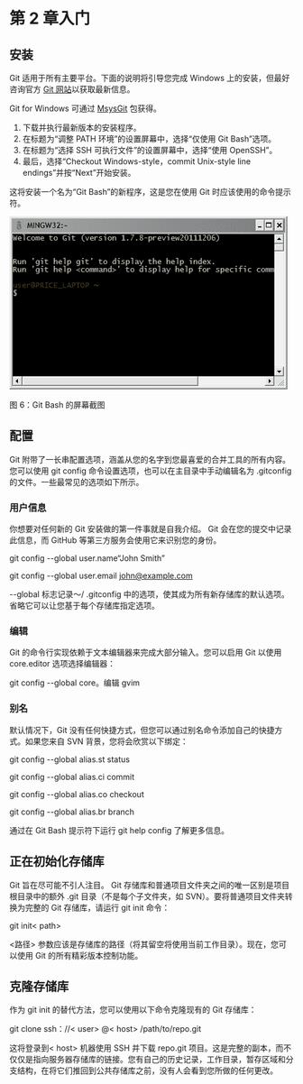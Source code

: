 # 第 2 章入门

## 安装

Git 适用于所有主要平台。下面的说明将引导您完成 Windows 上的安装，但最好咨询官方 [Git 网站](http://git-scm.com/)以获取最新信息。

Git for Windows 可通过 [MsysGit](http://code.google.com/p/msysgit/downloads/list) 包获得。

1.  下载并执行最新版本的安装程序。
2.  在标题为“调整 PATH 环境”的设置屏幕中，选择“仅使用 Git Bash”选项。
3.  在标题为“选择 SSH 可执行文件”的设置屏幕中，选择“使用 OpenSSH”。
4.  最后，选择“Checkout Windows-style，commit Unix-style line endings”并按“Next”开始安装。

这将安装一个名为“Git Bash”的新程序，这是您在使用 Git 时应该使用的命令提示符。

![](img/image006.png)

图 6：Git Bash 的屏幕截图

## 配置

Git 附带了一长串配置选项，涵盖从您的名字到您最喜爱的合并工具的所有内容。您可以使用 git config 命令设置选项，也可以在主目录中手动编辑名为 .gitconfig 的文件。一些最常见的选项如下所示。

### 用户信息

你想要对任何新的 Git 安装做的第一件事就是自我介绍。 Git 会在您的提交中记录此信息，而 GitHub 等第三方服务会使用它来识别您的身份。

git config --global user.name“John Smith”

git config --global user.email john@example.com

--global 标志记录〜/ .gitconfig 中的选项，使其成为所有新存储库的默认选项。省略它可以让您基于每个存储库指定选项。

### 编辑

Git 的命令行实现依赖于文本编辑器来完成大部分输入。您可以启用 Git 以使用 core.editor 选项选择编辑器：

git config --global core。编辑 gvim

### 别名

默认情况下，Git 没有任何快捷方式，但您可以通过别名命令添加自己的快捷方式。如果您来自 SVN 背景，您将会欣赏以下绑定：

git config --global alias.st status

git config --global alias.ci commit

git config --global alias.co checkout

git config --global alias.br branch

通过在 Git Bash 提示符下运行 git help config 了解更多信息。

## 正在初始化存储库

Git 旨在尽可能不引人注目。 Git 存储库和普通项目文件夹之间的唯一区别是项目根目录中的额外 .git 目录（不是每个子文件夹，如 SVN）。要将普通项目文件夹转换为完整的 Git 存储库，请运行 git init 命令：

git init&lt; path&gt;

&lt;路径&gt; 参数应该是存储库的路径（将其留空将使用当前工作目录）。现在，您可以使用 Git 的所有精彩版本控制功能。

## 克隆存储库

作为 git init 的替代方法，您可以使用以下命令克隆现有的 Git 存储库：

git clone ssh：//&lt; user&gt; @&lt; host&gt; /path/to/repo.git

这将登录到&lt; host&gt; 机器使用 SSH 并下载 repo.git 项目。这是完整的副本，而不仅仅是指向服务器存储库的链接。您有自己的历史记录，工作目录，暂存区域和分支结构，在将它们推回到公共存储库之前，没有人会看到您所做的任何更改。